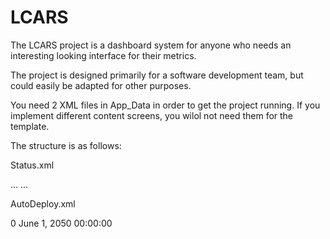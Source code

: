 # LCARS

The LCARS project is a dashboard system for anyone who needs an interesting looking interface for their metrics.

The project is designed primarily for a software development team, but could easily be adapted for other purposes.

You need 2 XML files in App_Data in order to get the project running. If you implement different content screens, you wilol not need them for the template.

The structure is as follows:

Status.xml

<Tenants>
  <Tenant ID="1" Name="Tenant 1">
    <Dependencies>
      <Dependency Name="Dependency 1">
        <Environments>
          <Environment Name="Env 1" Status="OK" />
          <Environment Name="Env 2" Status="OK" />
          <Environment Name="Env 3" Status="v2" />
          <Environment Name="Env 4" Status="v2" />
          <Environment Name="Env 5" Status="v2" />
        </Environments>
	...
      </Dependency>
      ...
    </Dependencies>
  </Tenant>
</Tenants>


AutoDeploy.xml

<AutoDeploy>
  <IsEnabled>0</IsEnabled>
  <TargetDate>June 1, 2050 00:00:00</TargetDate>
</AutoDeploy>